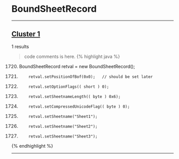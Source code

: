 # BoundSheetRecord

***

## [Cluster 1](./1)
1 results
> code comments is here.
{% highlight java %}
1720. BoundSheetRecord retval = new BoundSheetRecord();
1725.         retval.setPositionOfBof(0x0);   // should be set later
1726.         retval.setOptionFlags(( short ) 0);
1727.         retval.setSheetnameLength(( byte ) 0x6);
1728.         retval.setCompressedUnicodeFlag(( byte ) 0);
1729.         retval.setSheetname("Sheet1");
1737.         retval.setSheetname("Sheet2");
1745.         retval.setSheetname("Sheet3");
{% endhighlight %}

***

